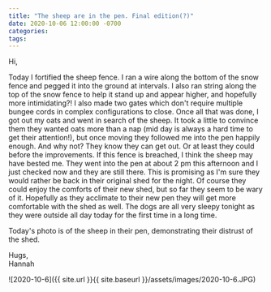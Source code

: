 ```yaml
---
title: "The sheep are in the pen. Final edition(?)"
date: 2020-10-06 12:00:00 -0700
categories:
tags:
---
```


Hi,

Today I fortified the sheep fence. I ran a wire along the bottom of the snow fence and pegged it into the ground at intervals. I also ran string along the top of the snow fence to help it stand up and appear higher, and hopefully more intimidating?! I also made two gates which don't require multiple bungee cords in complex configurations to close. Once all that was done, I got out my oats and went in search of the sheep. It took a little to convince them they wanted oats more than a nap (mid day is always a hard time to get their attention!), but once moving they followed me into the pen happily enough. And why not? They know they can get out. Or at least they could before the improvements. If this fence is breached, I think the sheep may have bested me. They went into the pen at about 2 pm this afternoon and I just checked now and they are still there. This is promising as I'm sure they would rather be back in their original shed for the night. Of course they could enjoy the comforts of their new shed, but so far they seem to be wary of it. Hopefully as they acclimate to their new pen they will get more comfortable with the shed as well. The dogs are all very sleepy tonight as they were outside all day today for the first time in a long time.

Today's photo is of the sheep in their pen, demonstrating their distrust of the shed. 

Hugs,<br />
Hannah

![2020-10-6]({{ site.url }}{{ site.baseurl }}/assets/images/2020-10-6.JPG)